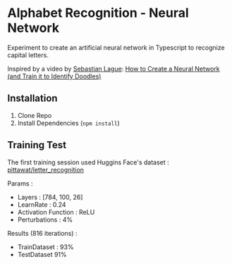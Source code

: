 # Alphabet Recognition - Neural Network

Experiment to create an artificial neural network in Typescript to recognize capital letters.

Inspired by a video by [Sebastian Lague](https://www.youtube.com/@SebastianLague): [How to Create a Neural Network (and Train it to Identify Doodles)](https://www.youtube.com/watch?v=hfMk-kjRv4c)

## Installation

1. Clone Repo
2. Install Dependencies (`npm install`)

## Training Test

The first training session used Huggins Face's dataset : [pittawat/letter_recognition](https://huggingface.co/datasets/pittawat/letter_recognition)

Params :

- Layers : [784, 100, 26]
- LearnRate : 0.24
- Activation Function : ReLU
- Perturbations : 4%

Results (816 iterations) :

- TrainDataset : 93%
- TestDataset 91%
